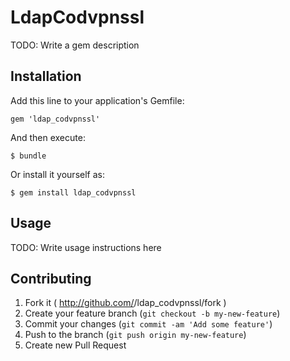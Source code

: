 # LdapCodvpnssl

TODO: Write a gem description

## Installation

Add this line to your application's Gemfile:

    gem 'ldap_codvpnssl'

And then execute:

    $ bundle

Or install it yourself as:

    $ gem install ldap_codvpnssl

## Usage

TODO: Write usage instructions here

## Contributing

1. Fork it ( http://github.com/<my-github-username>/ldap_codvpnssl/fork )
2. Create your feature branch (`git checkout -b my-new-feature`)
3. Commit your changes (`git commit -am 'Add some feature'`)
4. Push to the branch (`git push origin my-new-feature`)
5. Create new Pull Request
